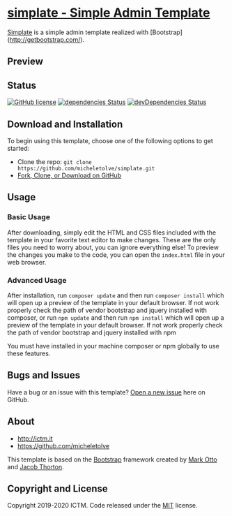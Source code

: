 # [simplate - Simple Admin Template](https://github.com/micheletolve/simplate)

[Simplate](https://github.com/micheletolve/simplate) is a simple admin template realized with [Bootstrap] (http://getbootstrap.com/).

## Preview



## Status

[![GitHub license](https://img.shields.io/badge/license-MIT-blue.svg)](https://raw.githubusercontent.com/micheletolve/simplate/master/LICENSE)
[![dependencies Status](https://david-dm.org/micheletolve/simplate/status.svg)](https://david-dm.org/micheletolve/simplate)
[![devDependencies Status](https://david-dm.org/micheletolve/simplate/dev-status.svg)](https://david-dm.org/micheletolve/simplate?type=dev)

## Download and Installation

To begin using this template, choose one of the following options to get started:
* Clone the repo: `git clone https://github.com/micheletolve/simplate.git`
* [Fork, Clone, or Download on GitHub](https://github.com/micheletolve/simplate.git)

## Usage

### Basic Usage

After downloading, simply edit the HTML and CSS files included with the template in your favorite text editor to make changes. These are the only files you need to worry about, you can ignore everything else! To preview the changes you make to the code, you can open the `index.html` file in your web browser.

### Advanced Usage

After installation, run `composer update` and then run `composer install` which will open up a preview of the template in your default browser. If not work properly check the path of vendor bootstrap and jquery installed with composer, or run `npm update` and then run `npm install` which will open up a preview of the template in your default browser. If not work properly check the path of vendor bootstrap and jquery installed with npm

You must have installed in your machine composer or npm globally to use these features.

## Bugs and Issues

Have a bug or an issue with this template? [Open a new issue](https://github.com/micheletolve/simplate/issues) here on GitHub.

## About

* http://ictm.it
* https://github.com/micheletolve

This template is based on the [Bootstrap](http://getbootstrap.com/) framework created by [Mark Otto](https://twitter.com/mdo) and [Jacob Thorton](https://twitter.com/fat).

## Copyright and License

Copyright 2019-2020 ICTM. Code released under the [MIT](https://raw.githubusercontent.com/micheletolve/starter-admin-template/master/LICENSE) license.

